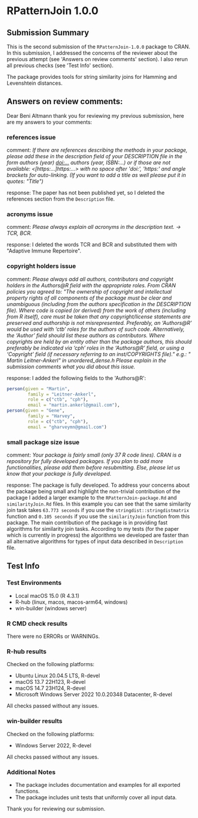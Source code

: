 # RPatternJoin 1.0.0

## Submission Summary

This is the second submission of the `RPatternJoin-1.0.0` package to CRAN. In this submission, I addressed the concerns of the reviewer about the previous attempt (see 'Answers on review comments' section). I also rerun all previous checks (see 'Test Info' section).

The package provides tools for string similarity joins for Hamming and Levenshtein distances.

## Answers on review comments:

Dear Beni Altmann thank you for reviewing my previous submission, here are my answers to your comments:

### references issue
comment: _If there are references describing the methods in your package, please add these in the description field of your DESCRIPTION file in the form
authors (year) <doi:...>
authors (year, ISBN:...)
or if those are not available: <[https:...]https:...>
with no space after 'doi:', 'https:' and angle brackets for
auto-linking. (If you want to add a title as well please put it in
quotes: "Title")_

response: The paper has not been published yet, so I deleted the references section from the `Description` file.

### acronyms issue
comment: _Please always explain all acronyms in the description text. -> TCR, BCR._

response: I deleted the words TCR and BCR and substituted them with "Adaptive Immune Repertoire".

### copyright holders issue
comment: _Please always add all authors, contributors and copyright holders in the
Authors@R field with the appropriate roles.
 From CRAN policies you agreed to:
"The ownership of copyright and intellectual property rights of all
components of the package must be clear and unambiguous (including from
the authors specification in the DESCRIPTION file). Where code is copied
(or derived) from the work of others (including from R itself), care
must be taken that any copyright/license statements are preserved and
authorship is not misrepresented.
Preferably, an ‘Authors@R’ would be used with ‘ctb’ roles for the
authors of such code. Alternatively, the ‘Author’ field should list
these authors as contributors. Where copyrights are held by an entity
other than the package authors, this should preferably be indicated via
‘cph’ roles in the ‘Authors@R’ field, or using a ‘Copyright’ field (if
necessary referring to an inst/COPYRIGHTS file)."
e.g.: " Martin Leitner-Ankerl" in unordered_dense.h
Please explain in the submission comments what you did about this issue._

response: I added the following fields to the 'Authors@R':
```r
person(given = "Martin",
        family = "Leitner-Ankerl",
        role = c("ctb", "cph"),
        email = "martin.ankerl@gmail.com"),
person(given = "Gene",
        family = "Harvey",
        role = c("ctb", "cph"),
        email = "gharveymn@gmail.com")
```

### small package size issue

comment: _Your package is fairly small (only 37 R code lines). CRAN is a
repository for fully developed packages. If you plan to add more
functionalities, please add them before resubmitting. Else, please let
us know that your package is fully developed._

response: The package is fully developed. To address your concerns about the package being small and highlight the non-trivial contribution of the package I added a larger example to the `RPatternJoin-package.Rd` and `similarityJoin.Rd` files. In this example you can see that the same similarity join task takes `63.773 seconds` if you use the `stringdist::stringdistmatrix` function and `0.105 seconds` if you use the `similarityJoin` function from this package. The main contribution of the package is in providing fast algorithms for similarity join tasks. According to my tests (for the paper which is currently in progress) the algorithms we developed are faster than all alternative algorithms for types of input data described in `Description` file. 

## Test Info

### Test Environments

- Local macOS 15.0 (R 4.3.1)
- R-hub (linux, macos, macos-arm64, windows)
- win-builder (windows server)

### R CMD check results

There were no ERRORs or WARNINGs.

### R-hub results

Checked on the following platforms:
- Ubuntu Linux 20.04.5 LTS, R-devel
- macOS 13.7 22H123, R-devel
- macOS 14.7 23H124, R-devel
- Microsoft Windows Server 2022 10.0.20348 Datacenter, R-devel

All checks passed without any issues.

### win-builder results

Checked on the following platforms:
- Windows Server 2022, R-devel

All checks passed without any issues.

### Additional Notes

- The package includes documentation and examples for all exported functions.
- The package includes unit tests that uniformly cover all input data.

Thank you for reviewing our submission.